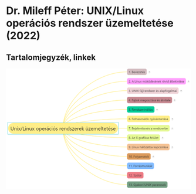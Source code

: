 # Dr. Mileff Péter: UNIX/Linux operációs rendszer üzemeltetése (2022)

## Tartalomjegyzék, linkek

![0](images/0.png)
